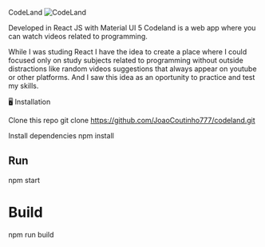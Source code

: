 CodeLand 
![CodeLand](https://github.com/JoaoCoutinho777/codeland/assets/44369528/dfc7cfe6-3598-4e2e-8142-edc64f4eba64)


Developed in React JS with Material UI 5 Codeland is a web app where you can watch videos related to programming.

While I was studing React I have the idea to create a place where I could focused only on study subjects related to programming without outside distractions like random videos suggestions that always appear on youtube or other platforms. And I saw this idea as an oportunity to practice and test my skills.


🖥️ Installation

Clone this repo
git clone https://github.com/JoaoCoutinho777/codeland.git

Install dependencies
npm install

## Run 
npm start

# Build 
npm run build
